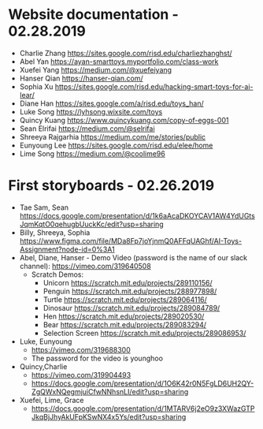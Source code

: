 # Website documentation - 02.28.2019

* Charlie Zhang <https://sites.google.com/risd.edu/charliezhanghst/>
* Abel Yan <https://ayan-smarttoys.myportfolio.com/class-work>
* Xuefei Yang <https://medium.com/@xuefeiyang>
* Hanser Qian <https://hanser-qian.com/>
* Sophia Xu <https://sites.google.com/risd.edu/hacking-smart-toys-for-ai-lear/>
* Diane Han <https://sites.google.com/a/risd.edu/toys_han/>
* Luke Song <https://lyhsong.wixsite.com/toys>
* Quincy Kuang <https://www.quincykuang.com/copy-of-eggs-001>
* Sean Elrifai <https://medium.com/@selrifai>
* Shreeya Rajgarhia <https://medium.com/me/stories/public>
* Eunyoung Lee <https://sites.google.com/risd.edu/elee/home>
* Lime Song https://medium.com/@coolime96
   
# First storyboards - 02.26.2019
* Tae Sam, Sean <https://docs.google.com/presentation/d/1k6aAcaDKOYCAV1AW4YdUGtsJqmKqtO0qehugbUuckKc/edit?usp=sharing>
* Billy, Shreeya, Sophia <https://www.figma.com/file/MDa8Fp7joYjnmQ0AFFqUAGhf/AI-Toys-Assignment?node-id=0%3A1>
* Abel, Diane, Hanser - Demo Video (password is the name of our slack channel): <https://vimeo.com/319640508>
    * Scratch Demos:
      * Unicorn https://scratch.mit.edu/projects/289110156/
      * Penguin https://scratch.mit.edu/projects/288977898/
      * Turtle https://scratch.mit.edu/projects/289064116/
      * Dinosaur https://scratch.mit.edu/projects/289084789/
      * Hen https://scratch.mit.edu/projects/289020530/
      * Bear https://scratch.mit.edu/projects/289083294/ 
      * Selection Screen https://scratch.mit.edu/projects/289086953/
* Luke, Eunyoung 
   * <https://vimeo.com/319688300>
   * The password for the video is younghoo
* Quincy,Charlie
   * https://vimeo.com/319904493
   * https://docs.google.com/presentation/d/1O6K42r0N5FgLD6UH2QY-ZgQWxNQegmjuiCfwNNhsnLI/edit?usp=sharing
* Xuefei, Lime, Grace
   * https://docs.google.com/presentation/d/1MTARV6j2eO9z3XWazGTPJkqBjJhyAkUFpKSwNX4x5Ys/edit?usp=sharing
   
